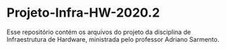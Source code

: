 # Projeto-Infra-HW-2020.2
Esse repositório contém os arquivos do projeto da disciplina de Infraestrutura de Hardware, ministrada pelo professor Adriano Sarmento.
